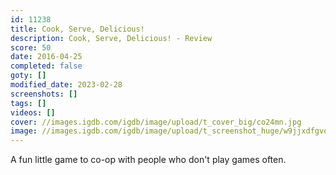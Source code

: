 ```yaml
---
id: 11238
title: Cook, Serve, Delicious!
description: Cook, Serve, Delicious! - Review
score: 50
date: 2016-04-25
completed: false
goty: []
modified_date: 2023-02-28
screenshots: []
tags: []
videos: []
cover: //images.igdb.com/igdb/image/upload/t_cover_big/co24mn.jpg
image: //images.igdb.com/igdb/image/upload/t_screenshot_huge/w9jjxdfgvqaavxoopizf.jpg
---
```

A fun little game to co-op with people who don't play games often. 
